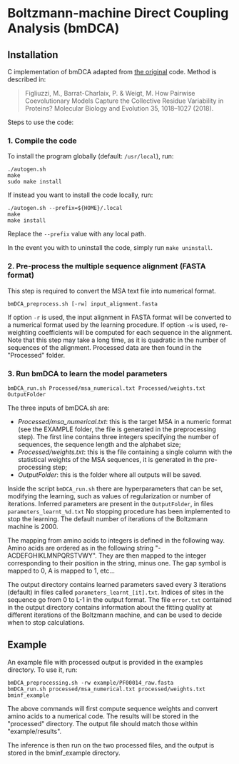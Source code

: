 # Boltzmann-machine Direct Coupling Analysis (bmDCA)

## Installation

C implementation of bmDCA adapted from [the original](https://github.com/matteofigliuzzi/bmDCA)
code. Method is described in:

>  Figliuzzi, M., Barrat-Charlaix, P. & Weigt, M. How Pairwise Coevolutionary
>  Models Capture the Collective Residue Variability in Proteins? Molecular
>  Biology and Evolution 35, 1018–1027 (2018).


Steps to use the code:

### 1. Compile the code

To install the program globally (default: `/usr/local`), run:

```
./autogen.sh
make
sudo make install
```

If instead you want to install the code locally, run:
```
./autogen.sh --prefix=${HOME}/.local
make
make install
```

Replace the `--prefix` value with any local path.

In the event you with to uninstall the code, simply run `make uninstall`.

### 2. Pre-process the multiple sequence alignment (FASTA format)

This step is required to convert the MSA text file into numerical format.
```
bmDCA_preprocess.sh [-rw] input_alignment.fasta
```

If option `-r` is used, the input alignment in FASTA format will be converted
to a numerical format used by the learning procedure. If option `-w` is used,
re-weighting coefficients will be computed for each sequence in the alignment.
Note that this step may take a long time, as it is quadratic in the number of
sequences of the alignment. Processed data are then found in the "Processed"
folder.

### 3. Run bmDCA to learn the model parameters

```
bmDCA_run.sh Processed/msa_numerical.txt Processed/weights.txt OutputFolder
```

The three inputs of bmDCA.sh are:

- *Processed/msa_numerical.txt*: this is the target MSA in a numeric format (see
  the EXAMPLE folder, the file is generated in the preprocessing step). The
  first line contains three integers specifying the number of sequences, the
  sequence length and the alphabet size;
- *Processed/weights.txt*: this is the file containing a single column with the
  statistical weights of the MSA sequences, it is generated in the
  pre-processing step;
- *OutputFolder*: this is the folder where all outputs will be saved.

Inside the script `bmDCA_run.sh` there are hyperparameters that can be set,
modifying the learning, such as values of regularization or number of
iterations. Inferred parameters are present in the `OutputFolder`, in files
`parameters_learnt_%d.txt` No stopping procedure has been implemented to stop
the learning. The default number of iterations of the Boltzmann machine is
2000.

The mapping from amino acids to integers is defined in the following way. Amino
acids are ordered as in the following string "-ACDEFGHIKLMNPQRSTVWY". They are
then mapped to the integer corresponding to their position in the string, minus
one. The gap symbol is mapped to 0, A is mapped to 1, etc...

The output directory contains learned parameters saved every 3 iterations
(default) in files called `parameters_learnt_[it].txt`. Indices of sites in the
sequence go from 0 to L-1 in the output format. The file `error.txt` contained
in the output directory contains information about the fitting quality at
different iterations of the Boltzmann machine, and can be used to decide when
to stop calculations. 


## Example

An example file with processed output is provided in the examples directory. To
use it, run:

```
bmDCA_preprocessing.sh -rw example/PF00014_raw.fasta
bmDCA_run.sh processed/msa_numerical.txt processed/weights.txt bminf_example
```

The above commands will first compute sequence weights and convert amino acids
to a numerical code. The results will be stored in the "processed" directory.
The output file should match those within "example/results".

The inference is then run on the two processed files, and the output is stored
in the bminf_example directory.
